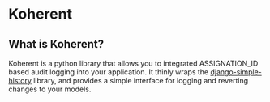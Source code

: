# Koherent

## What is Koherent?

Koherent is a python library that allows you to integrated ASSIGNATION_ID based audit logging into your application.
It thinly wraps the [django-simple-history](https://django-simple-history.readthedocs.io/en/latest/) library,
and provides a simple interface for logging and reverting changes to your models.